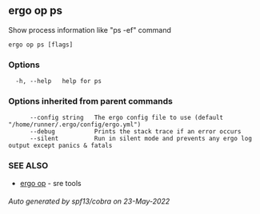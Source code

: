 ## ergo op ps

Show process information like "ps -ef" command

```
ergo op ps [flags]
```

### Options

```
  -h, --help   help for ps
```

### Options inherited from parent commands

```
      --config string   The ergo config file to use (default "/home/runner/.ergo/config/ergo.yml")
      --debug           Prints the stack trace if an error occurs
      --silent          Run in silent mode and prevents any ergo log output except panics & fatals
```

### SEE ALSO

* [ergo op](ergo_op.md)	 - sre tools

###### Auto generated by spf13/cobra on 23-May-2022
